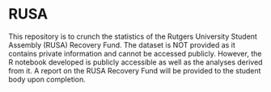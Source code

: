 # RUSA

This repository is to crunch the statistics of the Rutgers University Student Assembly (RUSA) Recovery Fund. The dataset is NOT provided as it contains private information and cannot be accessed publicly. However, the R notebook developed is publicly accessible as well as the analyses derived from it. A report on the RUSA Recovery Fund will be provided to the student body upon completion. 

